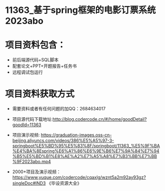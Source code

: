 #   11363_基于spring框架的电影订票系统2023abo
 
# 项目资料包含：
* 前后端源代码+SQL脚本
* 配套论文+PPT+开题报告+任务书
* 远程调试包运行

# 项目资料获取方式
* 需要资料或者有任何问题的加QQ：2684634017
* 项目源代码下载地址:http://blog.codercode.cn/#/home/goodDetail?goodId=11363

* 项目演示视频:  https://graduation-images.oss-cn-beijing.aliyuncs.com/videos/386%E5%A5%97-3-springboot%E5%BD%95%E5%83%8F/springboot/11363_%E5%9F%BA%E4%BA%8Espring%E6%A1%86%E6%9E%B6%E7%9A%84%E7%94%B5%E5%BD%B1%E8%AE%A2%E7%A5%A8%E7%B3%BB%E7%BB%9F2023abo.mp4


* 2000+项目及演示视频：https://www.yuque.com/codercode/cqaxlg/wznt5a2m92ay93gz?singleDoc#lND3 《毕设资源大全》






